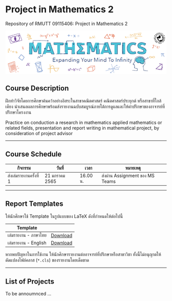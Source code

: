 # Project in Mathematics 2
Repository of RMUTT 09115406: Project in Mathematics 2

![Banner](./banner.jpg)

## Course Description

ฝึกทำวิจัยโดยการศึกษาค้นคว้าอย่างอิสระในสาขาคณิตศาสตร์ คณิตศาสตร์ประยุกต์ หรือสาขาที่ใกล้เคียง นำเสนอผลการศึกษาพร้อมส่งรายงานฉบับสมบูรณ์ภายใต้การดูแลและให้คำปรึกษาของอาจารย์ที่ปรึกษาโครงงาน

Practice on conduction a research in mathematics applied mathematics or related fields, presentation and report writing in mathematical project, by consideration of project advisor

---

## Course Schedule

| กิจกรรม    | วันที่  |  เวลา |  หมายเหตุ   |
|----------|------|-------|-----------|
| ส่งเล่มรายงานครั้งที่ 1 | 21 มกราคม 2565 | 16.00 น. | ส่งผ่าน Assignment ของ MS Teams |

---

## Report Templates

ให้นักศึกษาใช้ Template ในรูปแบบของ LaTeX ดังที่กำหนดให้ต่อไปนี้

| Template |          |
|----------|----------|
| เล่มรายงาน - ภาษาไทย   | [Download](./templates/thai_template.zip) |
| เล่มรายงาน - English  | [Download](./templates/english_template.zip) |

หากพบปัญหาในการใช้งาน ให้นักศึกษารายงานต่ออาจารย์ที่ปรึกษาหรือสาขาวิชา
ทั้งนี้ไม่อนุญาตให้ดัดแปลงไฟล์คลาส (`*.cls`) ของรายงานโดยเด็ดขาด

---

## List of Projects

To be annoumnced ...
